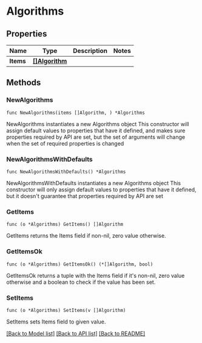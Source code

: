 # Algorithms

## Properties

Name | Type | Description | Notes
------------ | ------------- | ------------- | -------------
**Items** | [**[]Algorithm**](Algorithm.md) |  | 

## Methods

### NewAlgorithms

`func NewAlgorithms(items []Algorithm, ) *Algorithms`

NewAlgorithms instantiates a new Algorithms object
This constructor will assign default values to properties that have it defined,
and makes sure properties required by API are set, but the set of arguments
will change when the set of required properties is changed

### NewAlgorithmsWithDefaults

`func NewAlgorithmsWithDefaults() *Algorithms`

NewAlgorithmsWithDefaults instantiates a new Algorithms object
This constructor will only assign default values to properties that have it defined,
but it doesn't guarantee that properties required by API are set

### GetItems

`func (o *Algorithms) GetItems() []Algorithm`

GetItems returns the Items field if non-nil, zero value otherwise.

### GetItemsOk

`func (o *Algorithms) GetItemsOk() (*[]Algorithm, bool)`

GetItemsOk returns a tuple with the Items field if it's non-nil, zero value otherwise
and a boolean to check if the value has been set.

### SetItems

`func (o *Algorithms) SetItems(v []Algorithm)`

SetItems sets Items field to given value.



[[Back to Model list]](../README.md#documentation-for-models) [[Back to API list]](../README.md#documentation-for-api-endpoints) [[Back to README]](../README.md)


